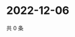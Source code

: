 # 2022-12-06

共 0 条

<!-- BEGIN WEIBO -->
<!-- 最后更新时间 Tue Dec 06 2022 21:16:24 GMT+0800 (China Standard Time) -->

<!-- END WEIBO -->
